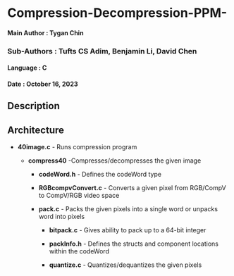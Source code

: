 # Compression-Decompression-PPM-
#### Main Author : Tygan Chin
### Sub-Authors : Tufts CS Adim, Benjamin Li, David Chen
#### Language : C
#### Date : October 16, 2023



## Description


## Architecture

- **40image.c** - Runs compression program

    - **compress40** -Compresses/decompresses the given image 
  
        - **codeWord.h**  -  Defines the codeWord type

        - **RGBcompvConvert.c** - Converts a given pixel from RGB/CompV to CompV/RGB video
                                  space
          
        - **pack.c**  - Packs the given pixels into a single word or unpacks word into pixels

            - **bitpack.c** - Gives ability to pack up to a 64-bit integer
              
            - **packInfo.h** - Defines the structs and component locations within the
                               codeWord   
         
            - **quantize.c** - Quantizes/dequantizes the given pixels  
